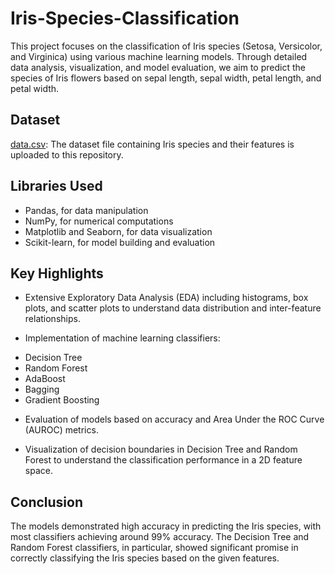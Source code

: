 # Iris-Species-Classification
This project focuses on the classification of Iris species (Setosa, Versicolor, and Virginica) using various machine learning models. Through detailed data analysis, visualization, and model evaluation, we aim to predict the species of Iris flowers based on sepal length, sepal width, petal length, and petal width.

## Dataset
[data.csv](https://github.com/Beh-naz/Iris-Species-Classification/blob/main/data.csv): The dataset file containing Iris species and their features is uploaded to this repository.

## Libraries Used

* Pandas, for data manipulation
* NumPy, for numerical computations
* Matplotlib and Seaborn, for data visualization
* Scikit-learn, for model building and evaluation

## Key Highlights

* Extensive Exploratory Data Analysis (EDA) including histograms, box plots, and scatter plots to understand data distribution and inter-feature relationships.

* Implementation of machine learning classifiers:
- Decision Tree
- Random Forest
- AdaBoost
- Bagging
- Gradient Boosting

* Evaluation of models based on accuracy and Area Under the ROC Curve (AUROC) metrics.
  
* Visualization of decision boundaries in Decision Tree and Random Forest to understand the classification performance in a 2D feature space.

## Conclusion 

The models demonstrated high accuracy in predicting the Iris species, with most classifiers achieving around 99% accuracy. The Decision Tree and Random Forest classifiers, in particular, showed significant promise in correctly classifying the Iris species based on the given features.

